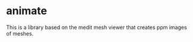 animate
=======

This is a library based on the medit mesh viewer that creates ppm images of meshes.
